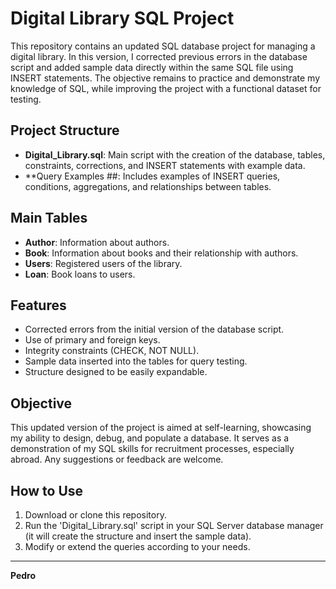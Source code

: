 # Digital Library SQL Project

This repository contains an updated SQL database project for managing a digital library. In this version, I corrected previous errors in the database script and added sample data directly within the same SQL file using INSERT statements. The objective remains to practice and demonstrate my knowledge of SQL, while improving the project with a functional dataset for testing.

## Project Structure

- **Digital_Library.sql**: Main script with the creation of the database, tables, constraints, corrections, and INSERT statements with example data.
- **Query Examples ##: Includes examples of INSERT queries, conditions, aggregations, and relationships between tables.

## Main Tables

- **Author**: Information about authors.
- **Book**: Information about books and their relationship with authors.
- **Users**: Registered users of the library.
- **Loan**: Book loans to users.

## Features
- Corrected errors from the initial version of the database script.
- Use of primary and foreign keys.
- Integrity constraints (CHECK, NOT NULL).
- Sample data inserted into the tables for query testing.
- Structure designed to be easily expandable.

## Objective

This updated version of the project is aimed at self-learning, showcasing my ability to design, debug, and populate a database. It serves as a demonstration of my SQL skills for recruitment processes, especially abroad.
Any suggestions or feedback are welcome.

## How to Use

1. Download or clone this repository.
2. Run the 'Digital_Library.sql' script in your SQL Server database manager (it will create the structure and insert the sample data).
3. Modify or extend the queries according to your needs.

---

**Pedro**
